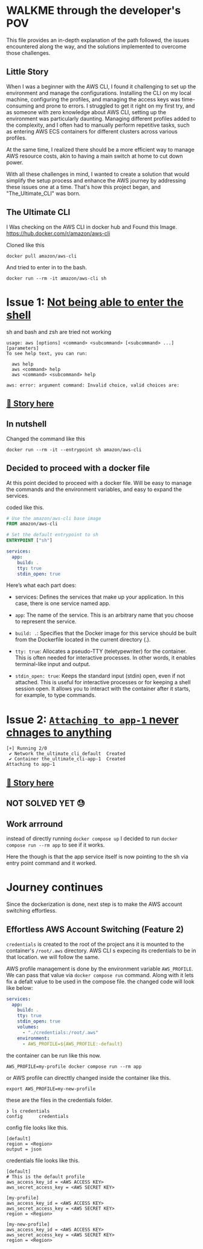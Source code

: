 # WALKME through the developer's POV

This file provides an in-depth explanation of the path followed, the issues encountered along the way, and the solutions implemented to overcome those challenges.

## Little Story
When I was a beginner with the AWS CLI, I found it challenging to set up the environment and manage the configurations. Installing the CLI on my local machine, configuring the profiles, and managing the access keys was time-consuming and prone to errors. I struggled to get it right on my first try, and as someone with zero knowledge about AWS CLI, setting up the environment was particularly daunting. Managing different profiles added to the complexity, and I often had to manually perform repetitive tasks, such as entering AWS ECS containers for different clusters across various profiles.

At the same time, I realized there should be a more efficient way to manage AWS resource costs, akin to having a main switch at home to cut down power.

With all these challenges in mind, I wanted to create a solution that would simplify the setup process and enhance the AWS journey by addressing these issues one at a time. That's how this project began, and "The_Ultimate_CLI" was born.

## The Ultimate CLI
I Was checking on the AWS CLI in docker hub and Found this Image.
https://hub.docker.com/r/amazon/aws-cli


Cloned like this
```
docker pull amazon/aws-cli
```
And tried to enter in to the bash.

```
docker run --rm -it amazon/aws-cli sh
```

# Issue 1: [Not being able to enter the shell](https://github.com/prasad-vamer/The_Ultimate_CLI/issues/1)

sh and bash and zsh are tried not working
```
usage: aws [options] <command> <subcommand> [<subcommand> ...] [parameters]
To see help text, you can run:

  aws help
  aws <command> help
  aws <command> <subcommand> help

aws: error: argument command: Invalid choice, valid choices are:
```
## [🔗 Story here](https://github.com/prasad-vamer/The_Ultimate_CLI/issues/1)

## In nutshell
Changed the command like this
```
docker run --rm -it --entrypoint sh amazon/aws-cli
```

## Decided to proceed with a docker file
At this point decided to proceed with a docker file.
Will be easy to manage the commands and the environment variables, and easy to expand the services.

coded like this.
```dockerfile
# Use the amazon/aws-cli base image
FROM amazon/aws-cli

# Set the default entrypoint to sh
ENTRYPOINT ["sh"]
```

```yml
services:
  app:
    build: .
    tty: true
    stdin_open: true
```

Here’s what each part does:

- services: Defines the services that make up your application. In this case, there is one service named app.

- `app`: The name of the service. This is an arbitrary name that you choose to represent the service.

- `build: .`: Specifies that the Docker image for this service should be built from the Dockerfile located in the current directory (.).

- `tty: true`: Allocates a pseudo-TTY (teletypewriter) for the container. This is often needed for interactive processes. In other words, it enables terminal-like input and output.

- `stdin_open: true`: Keeps the standard input (stdin) open, even if not attached. This is useful for interactive processes or for keeping a shell session open. It allows you to interact with the container after it starts, for example, to type commands.


# Issue 2: [`Attaching to app-1` never chnages to anything](https://github.com/prasad-vamer/The_Ultimate_CLI/issues/2)
```shell
[+] Running 2/0
 ✔ Network the_ultimate_cli_default  Created
 ✔ Container the_ultimate_cli-app-1  Created
Attaching to app-1

```

## [🔗 Story here](https://github.com/prasad-vamer/The_Ultimate_CLI/issues/2)

## NOT SOLVED YET 😓

## Work arrround
instead of directly running `docker compose up` I decided to run `docker compose run --rm app` to see if it works.

Here the though is that the app service itself is now pointing to the sh via entry point command and it worked.


# Journey continues
Since the dockerization is done, next step is to make the AWS account switching effortless.

## Effortless AWS Account Switching (Feature 2)
`credentials` is created to the root of the project ans it is mounted to the container's `/root/.aws` directory. AWS CLI s expecing its credentials to be in that location. we will follow the same. 

AWS profile management is done by the environment variable `AWS_PROFILE`. We can pass that value via `docker compose run` command. Along with it lets fix a defalt value to be used in the compose file. 
the changed code will look like below:

```yml
services:
  app:
    build: .
    tty: true
    stdin_open: true
    volumes:
      - "./credentials:/root/.aws"
    environment:
      - AWS_PROFILE=${AWS_PROFILE:-default}
```

the container can be run like this now.
```shell
AWS_PROFILE=my-profile docker compose run --rm app
```

or AWS profile can directtly changed inside the container like this.
```shell
export AWS_PROFILE=my-new-profile
```

these are the files in the credentials folder.
```shell
❯ ls credentials                                           
config      credentials
```

config file looks like this.
```shell
[default]
region = <Region>
output = json
```

credentials file looks like this.
```shell
[default]
# This is the default profile
aws_access_key_id = <AWS ACCESS KEY>
aws_secret_access_key = <AWS SECRET KEY>

[my-profile]
aws_access_key_id = <AWS ACCESS KEY>
aws_secret_access_key = <AWS SECRET KEY>
region = <Region>

[my-new-profile]
aws_access_key_id = <AWS ACCESS KEY>
aws_secret_access_key = <AWS SECRET KEY>
region = <Region>
```